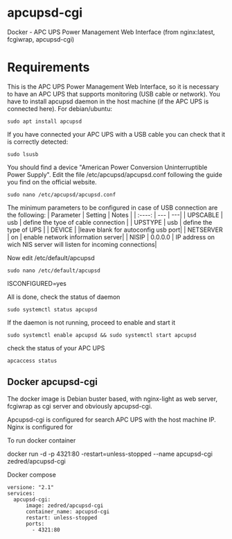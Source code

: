 # apcupsd-cgi
Docker - APC UPS Power Management Web Interface (from nginx:latest, fcgiwrap, apcupsd-cgi)

# Requirements
This is the APC UPS Power Management Web Interface, so it is necessary to have an APC UPS that supports monitoring (USB cable or network). 
You have to install apcupsd daemon in the host machine (if the APC UPS is connected here). For debian/ubuntu:
```
sudo apt install apcupsd
```
If you have connected your APC UPS with a USB cable you can check that it is correctly detected:
```
sudo lsusb
```
You should find a device "American Power Conversion Uninterruptible Power Supply". Edit the file /etc/apcupsd/apcupsd.conf following the guide you find on the official website.
```
sudo nano /etc/apcupsd/apcupsd.conf
```
The minimum parameters to be configured in case of USB connection are the following:
| Parameter | Setting | Notes |
| :----: | --- | ---|
| UPSCABLE | usb | define the tyoe of cable connection |
| UPSTYPE | usb | define the type of UPS |
| DEVICE |  |leave blank for autoconfig usb port| 
| NETSERVER | on | enable network information server|
| NISIP | 0.0.0.0 | IP address on wich NIS server will listen for incoming connections|

Now edit /etc/default/apcupsd
```
sudo nano /etc/default/apcupsd
```
ISCONFIGURED=yes

All is done, check the status of daemon 
```
sudo systemctl status apcupsd
```
If the daemon is not running, proceed to enable and start it
```
sudo systemctl enable apcupsd && sudo systemctl start apcupsd
```
check the status of your APC UPS
```
apcaccess status
```

## Docker apcupsd-cgi
The docker image is Debian buster based, with nginx-light as web server, fcgiwrap as cgi server and obviously apcupsd-cgi. 

Apcupsd-cgi is configured for search APC UPS with the host machine IP. Nginx is configured for 

To run docker container

docker run -d -p 4321:80 -restart=unless-stopped --name apcupsd-cgi zedred/apcupsd-cgi

Docker compose
```
versione: "2.1"
services:
  apcupsd-cgi:
      image: zedred/apcupsd-cgi
      container_name: apcupsd-cgi
      restart: unless-stopped
      ports:
        - 4321:80
```
